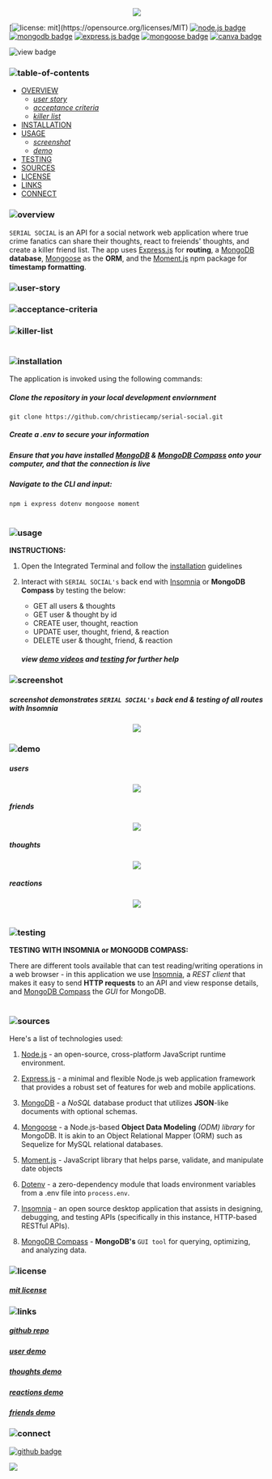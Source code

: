 <p align="center">
<img src="./criminally-cray/branding/header.png"/>
</p>

[![license: mit](https://img.shields.io/badge/license-mit-blue?)](https://opensource.org/licenses/MIT) 
[![node.js badge](https://img.shields.io/badge/node-darkred?logo=nodedotjs&logoColor=white&style=flat)](https://nodejs.org/en)
[![mongodb badge](https://img.shields.io/badge/mongodb-lightyellow.svg?&logo=Mongodb&logoColor=white)](https://www.mongodb.com/)
[![express.js badge](https://img.shields.io/badge/express-lightblue.svg?&logo=Express&logoColor=white)](https://expressjs.com/)
[![mongoose badge](https://img.shields.io/badge/mongoose-silver.svg?&logo=Mongoose&logoColor=white)](https://www.npmjs.com/package/mongoose)
[![canva badge](https://img.shields.io/badge/canva-gray.svg?&logo=Canva&logoColor=white)](https://canva.com/)

![view badge](https://img.shields.io/badge/view-darkmode-black.svg?&logo=Github&logoColor=white)


### ![table-of-contents](./criminally-cray/branding/toc.png)

  - [OVERVIEW](#overview)
    - [*user story*](#user-story)
    - [*acceptance criteria*](#acceptance-criteria)
    - [*killer list*](#killer-list)
  - [INSTALLATION](#installation)
  - [USAGE](#usage)
    - [*screenshot*](#screenshot)
    - [*demo*](#demo)
  - [TESTING](#testing)
  - [SOURCES](#sources)
  - [LICENSE](#license)
  - [LINKS](#links)
  - [CONNECT](#connect)

### ![overview](./criminally-cray/branding/1.png)

`SERIAL SOCIAL` is an API for a social network web application where true crime fanatics can share their thoughts, react to freiends' thoughts, and create a killer friend list. The app uses [Express.js](https://www.npmjs.com/package/express) for **routing**, a [MongoDB](https://www.mongodb.com/) **database**, [Mongoose](https://www.npmjs.com/package/mongoose) as the **ORM**, and the [Moment.js](https://momentjs.com/) npm package for **timestamp formatting**.

### ![user-story](./criminally-cray/branding/9.png)
<!-- <p align="center">
  <img src="./criminally-cray/branding/user-story.png"/>
</p> -->

### ![acceptance-criteria](./criminally-cray/branding/10.png)
<!-- <p align="center">
  <img src="./mining-camp/branding/ac.png"/>
</p> -->

### ![killer-list](./criminally-cray/branding/11.png)
<!-- <p align="center">
  <img src="./criminally-cray/branding/killer-list.png"/>
</p> -->
#

### ![installation](./criminally-cray/branding/2.png)

The application is invoked using the following commands:

##### *Clone the repository in your local development enviornment*

```
git clone https://github.com/christiecamp/serial-social.git
```
##### **Create a *.env* to secure your information**

##### **Ensure that you have installed [MongoDB](https://www.mongodb.com/) & [MongoDB Compass](https://www.mongodb.com/products/tools/compass) onto your computer, and that the connection is live**

##### *Navigate to the CLI and input:*

```javascript
npm i express dotenv mongoose moment
```

#

### ![usage](./criminally-cray/branding/3.png)

**INSTRUCTIONS:**

1. Open the Integrated Terminal and follow the [installation](#installation) guidelines

2. Interact with `SERIAL SOCIAL's` back end with [Insomnia](https://www.npmjs.com/package/inquirer/v/8.2.4) or **MongoDB Compass** by testing the below:
      * GET all users & thoughts
      * GET user & thought by id
      * CREATE user, thought, reaction
      * UPDATE user, thought, friend, & reaction
      * DELETE user & thought, friend, & reaction

      ##### view [demo videos](#demo) and [testing](#testing) for further help


### ![screenshot](./criminally-cray/branding/12.png)
             
##### *screenshot demonstrates `SERIAL SOCIAL's` back end & testing of all routes with **Insomnia***

<p align="center">
<img src="./criminally-cray/demo/ss.png"/>
</p>


### ![demo](./criminally-cray/branding/13.png)

##### **users**

<p align="center">
<img src="./criminally-cray/demo/users.gif"/>
</p>

##### **friends**

<p align="center">
<img src="./criminally-cray/demo/friends.gif"/>
</p>

##### **thoughts**

<p align="center">
<img src="./criminally-cray/demo/thoughts.gif"/>
</p>

##### **reactions**

<p align="center">
<img src="./criminally-cray/demo/reactions.gif"/>
</p>

#

### ![testing](./criminally-cray/branding/8.png)

**TESTING WITH INSOMNIA or MONGODB COMPASS:**

There are different tools available that can test reading/writing operations in a web browser - in this application we use [Insomnia](https://insomnia.rest/), a *REST client* that makes it easy to send **HTTP requests** to an API and view response details, and [MongoDB Compass](https://www.mongodb.com/products/tools/compass) the *GUI* for MongoDB.


#

### ![sources](./criminally-cray/branding/4.png)

Here's a list of technologies used:

1. [Node.js](https://nodejs.org/en) - an open-source, cross-platform JavaScript runtime environment.

2. [Express.js](<(https://expressjs.com)>) - a minimal and flexible Node.js web application framework that provides a robust set of features for web and mobile applications.

3. [MongoDB](https://www.mongodb.com/) - a *NoSQL* database product that utilizes **JSON**-like documents with optional schemas.

4. [Mongoose](https://mongoosejs.com/) -  a Node.js-based **Object Data Modeling** *(ODM) library* for MongoDB. It is akin to an Object Relational Mapper (ORM) such as Sequelize for MySQL relational databases.

5. [Moment.js](https://momentjs.com/) - JavaScript library that helps parse, validate, and manipulate date objects

6. [Dotenv](https://www.npmjs.com/package/dotenv) - a zero-dependency module that loads environment variables from a .env file into `process.env`.

7. [Insomnia](https://insomnia.rest/) - an open source desktop application that assists in designing, debugging, and testing APIs (specifically in this instance, HTTP-based RESTful APIs).

8. [MongoDB Compass](https://www.mongodb.com/products/tools/compass) - **MongoDB's** `GUI tool` for querying, optimizing, and analyzing data.


### ![license](./criminally-cray/branding/5.png)

##### [mit license](./LICENSE)

### ![links](./criminally-cray/branding/6.png)

##### [*github repo*](https://github.com/christiecamp/serial-socail)

##### [*user demo*](https://drive.google.com/file/d/1mhDklRDZuFcHsh-oDlRp2SE-A0XuQxOQ/view)

##### [*thoughts demo*](https://drive.google.com/file/d/1NDbBV5hxOkd9h4QUrfUaBiQyR3_2yYsL/view)

##### [*reactions demo*](https://drive.google.com/file/d/19q1YCaKUpMrxIkBlt9iIdOPKbjzNdbz2/view)

##### [*friends demo*](https://drive.google.com/file/d/1y84m9UdARSZ5oo8DMSfJeYn4kv6CWewc/view)

### ![connect](./criminally-cray/branding/7.png)

[![github badge](https://img.shields.io/badge/christiecamp-gray.svg?&logo=Github&logoColor=white)](https://github.com/christiecamp/serial-social)

<a href="mailto:christiecamphoto@gmail.com">
<img src="https://img.shields.io/badge/gmail-brown.svg?&logo=Gmail&logoColor=white" />
</a>



